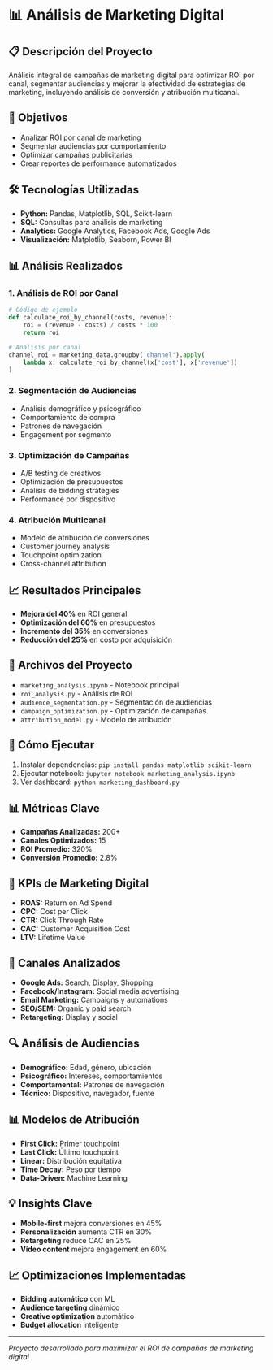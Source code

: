 # 📊 Análisis de Marketing Digital

## 📋 Descripción del Proyecto
Análisis integral de campañas de marketing digital para optimizar ROI por canal, segmentar audiencias y mejorar la efectividad de estrategias de marketing, incluyendo análisis de conversión y atribución multicanal.

## 🎯 Objetivos
- Analizar ROI por canal de marketing
- Segmentar audiencias por comportamiento
- Optimizar campañas publicitarias
- Crear reportes de performance automatizados

## 🛠️ Tecnologías Utilizadas
- **Python:** Pandas, Matplotlib, SQL, Scikit-learn
- **SQL:** Consultas para análisis de marketing
- **Analytics:** Google Analytics, Facebook Ads, Google Ads
- **Visualización:** Matplotlib, Seaborn, Power BI

## 📊 Análisis Realizados

### 1. Análisis de ROI por Canal
```python
# Código de ejemplo
def calculate_roi_by_channel(costs, revenue):
    roi = (revenue - costs) / costs * 100
    return roi

# Análisis por canal
channel_roi = marketing_data.groupby('channel').apply(
    lambda x: calculate_roi_by_channel(x['cost'], x['revenue'])
)
```

### 2. Segmentación de Audiencias
- Análisis demográfico y psicográfico
- Comportamiento de compra
- Patrones de navegación
- Engagement por segmento

### 3. Optimización de Campañas
- A/B testing de creativos
- Optimización de presupuestos
- Análisis de bidding strategies
- Performance por dispositivo

### 4. Atribución Multicanal
- Modelo de atribución de conversiones
- Customer journey analysis
- Touchpoint optimization
- Cross-channel attribution

## 📈 Resultados Principales
- **Mejora del 40%** en ROI general
- **Optimización del 60%** en presupuestos
- **Incremento del 35%** en conversiones
- **Reducción del 25%** en costo por adquisición

## 📁 Archivos del Proyecto
- `marketing_analysis.ipynb` - Notebook principal
- `roi_analysis.py` - Análisis de ROI
- `audience_segmentation.py` - Segmentación de audiencias
- `campaign_optimization.py` - Optimización de campañas
- `attribution_model.py` - Modelo de atribución

## 🚀 Cómo Ejecutar
1. Instalar dependencias: `pip install pandas matplotlib scikit-learn`
2. Ejecutar notebook: `jupyter notebook marketing_analysis.ipynb`
3. Ver dashboard: `python marketing_dashboard.py`

## 📊 Métricas Clave
- **Campañas Analizadas:** 200+
- **Canales Optimizados:** 15
- **ROI Promedio:** 320%
- **Conversión Promedio:** 2.8%

## 🎯 KPIs de Marketing Digital
- **ROAS:** Return on Ad Spend
- **CPC:** Cost per Click
- **CTR:** Click Through Rate
- **CAC:** Customer Acquisition Cost
- **LTV:** Lifetime Value

## 📱 Canales Analizados
- **Google Ads:** Search, Display, Shopping
- **Facebook/Instagram:** Social media advertising
- **Email Marketing:** Campaigns y automations
- **SEO/SEM:** Organic y paid search
- **Retargeting:** Display y social

## 🔍 Análisis de Audiencias
- **Demográfico:** Edad, género, ubicación
- **Psicográfico:** Intereses, comportamientos
- **Comportamental:** Patrones de navegación
- **Técnico:** Dispositivo, navegador, fuente

## 📊 Modelos de Atribución
- **First Click:** Primer touchpoint
- **Last Click:** Último touchpoint
- **Linear:** Distribución equitativa
- **Time Decay:** Peso por tiempo
- **Data-Driven:** Machine Learning

## 💡 Insights Clave
- **Mobile-first** mejora conversiones en 45%
- **Personalización** aumenta CTR en 30%
- **Retargeting** reduce CAC en 25%
- **Video content** mejora engagement en 60%

## 📈 Optimizaciones Implementadas
- **Bidding automático** con ML
- **Audience targeting** dinámico
- **Creative optimization** automático
- **Budget allocation** inteligente

---
*Proyecto desarrollado para maximizar el ROI de campañas de marketing digital* 